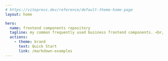 ```yaml
---
# https://vitepress.dev/reference/default-theme-home-page
layout: home

hero:
  name: frontend components repository
  tagline: my common frequently used business frontend components. <br/>Encapsulation based on Element-UI、Element-Plus
  actions:
    - theme: brand
      text: Quick Start
      link: /markdown-examples
---
```

